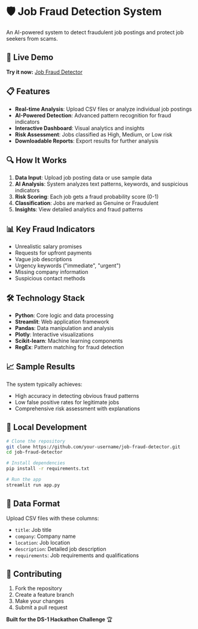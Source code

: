 # 🛡️ Job Fraud Detection System

An AI-powered system to detect fraudulent job postings and protect job seekers from scams.

## 🚀 Live Demo

**Try it now:** [Job Fraud Detector](https://your-app-name.streamlit.app)

## 📋 Features

- **Real-time Analysis**: Upload CSV files or analyze individual job postings
- **AI-Powered Detection**: Advanced pattern recognition for fraud indicators
- **Interactive Dashboard**: Visual analytics and insights
- **Risk Assessment**: Jobs classified as High, Medium, or Low risk
- **Downloadable Reports**: Export results for further analysis

## 🔍 How It Works

1. **Data Input**: Upload job posting data or use sample data
2. **AI Analysis**: System analyzes text patterns, keywords, and suspicious indicators
3. **Risk Scoring**: Each job gets a fraud probability score (0-1)
4. **Classification**: Jobs are marked as Genuine or Fraudulent
5. **Insights**: View detailed analytics and fraud patterns

## 📊 Key Fraud Indicators

- Unrealistic salary promises
- Requests for upfront payments
- Vague job descriptions
- Urgency keywords ("immediate", "urgent")
- Missing company information
- Suspicious contact methods

## 🛠️ Technology Stack

- **Python**: Core logic and data processing
- **Streamlit**: Web application framework
- **Pandas**: Data manipulation and analysis
- **Plotly**: Interactive visualizations
- **Scikit-learn**: Machine learning components
- **RegEx**: Pattern matching for fraud detection

## 📈 Sample Results

The system typically achieves:
- High accuracy in detecting obvious fraud patterns
- Low false positive rates for legitimate jobs
- Comprehensive risk assessment with explanations

## 🚀 Local Development

```bash
# Clone the repository
git clone https://github.com/your-username/job-fraud-detector.git
cd job-fraud-detector

# Install dependencies
pip install -r requirements.txt

# Run the app
streamlit run app.py
```

## 📝 Data Format

Upload CSV files with these columns:
- `title`: Job title
- `company`: Company name
- `location`: Job location
- `description`: Detailed job description
- `requirements`: Job requirements and qualifications

## 🤝 Contributing

1. Fork the repository
2. Create a feature branch
3. Make your changes
4. Submit a pull request



**Built for the DS-1 Hackathon Challenge** 🏆
